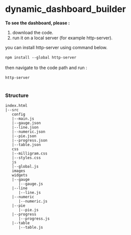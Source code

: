 # dynamic_dashboard_builder

**To see the dashboard, please :**

1. download the code. <br />
2. run it on a local server (for example http-server). <br />

you can install http-server using command below. <br /><br />
```npm install --global http-server ``` <br /><br />
then navigate to the code path and run : <br /><br />
```http-server ``` <br /><br />

### Structure

```
index.html
|--src
   config
   |--main.js
   |--gauge.json
   |--line.json
   |--numeric.json
   |--pie.json
   |--progress.json
   |--table.json
   css
   |--milligram.css
   |--styles.css
   js
   |--global.js
   images
   widgets
   |--gauge
      |--gauge.js
   |--line
      |--line.js
   |--numeric
      |--numeric.js
   |--pie
      |--pie.js
   |--progress
      |--progress.js
   |--table
      |--table.js
   
```
